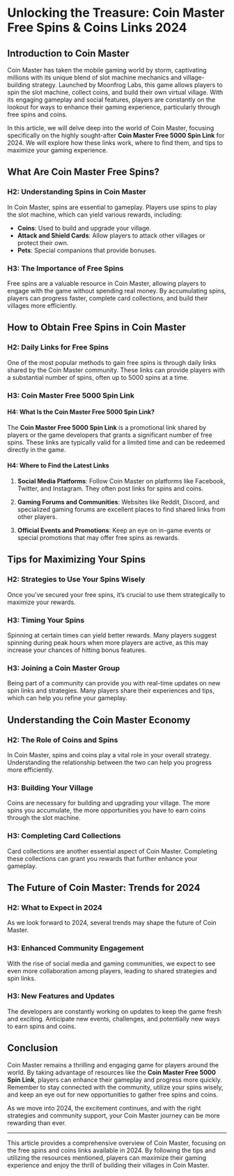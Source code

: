# Unlocking the Treasure: Coin Master Free Spins & Coins Links 2024

## Introduction to Coin Master

Coin Master has taken the mobile gaming world by storm, captivating millions with its unique blend of slot machine mechanics and village-building strategy. Launched by Moonfrog Labs, this game allows players to spin the slot machine, collect coins, and build their own virtual village. With its engaging gameplay and social features, players are constantly on the lookout for ways to enhance their gaming experience, particularly through free spins and coins.

In this article, we will delve deep into the world of Coin Master, focusing specifically on the highly sought-after **Coin Master Free 5000 Spin Link** for 2024. We will explore how these links work, where to find them, and tips to maximize your gaming experience. 

## What Are Coin Master Free Spins?

### H2: Understanding Spins in Coin Master

In Coin Master, spins are essential to gameplay. Players use spins to play the slot machine, which can yield various rewards, including:

- **Coins**: Used to build and upgrade your village.
- **Attack and Shield Cards**: Allow players to attack other villages or protect their own.
- **Pets**: Special companions that provide bonuses.

### H3: The Importance of Free Spins

Free spins are a valuable resource in Coin Master, allowing players to engage with the game without spending real money. By accumulating spins, players can progress faster, complete card collections, and build their villages more efficiently.

## How to Obtain Free Spins in Coin Master

### H2: Daily Links for Free Spins

One of the most popular methods to gain free spins is through daily links shared by the Coin Master community. These links can provide players with a substantial number of spins, often up to 5000 spins at a time.

### H3: Coin Master Free 5000 Spin Link

#### H4: What Is the Coin Master Free 5000 Spin Link?

The **Coin Master Free 5000 Spin Link** is a promotional link shared by players or the game developers that grants a significant number of free spins. These links are typically valid for a limited time and can be redeemed directly in the game.

#### H4: Where to Find the Latest Links

1. **Social Media Platforms**: Follow Coin Master on platforms like Facebook, Twitter, and Instagram. They often post links for spins and coins.
   
2. **Gaming Forums and Communities**: Websites like Reddit, Discord, and specialized gaming forums are excellent places to find shared links from other players.

3. **Official Events and Promotions**: Keep an eye on in-game events or special promotions that may offer free spins as rewards.

## Tips for Maximizing Your Spins

### H2: Strategies to Use Your Spins Wisely

Once you’ve secured your free spins, it’s crucial to use them strategically to maximize your rewards.

### H3: Timing Your Spins

Spinning at certain times can yield better rewards. Many players suggest spinning during peak hours when more players are active, as this may increase your chances of hitting bonus features.

### H3: Joining a Coin Master Group

Being part of a community can provide you with real-time updates on new spin links and strategies. Many players share their experiences and tips, which can help you refine your gameplay.

## Understanding the Coin Master Economy

### H2: The Role of Coins and Spins

In Coin Master, spins and coins play a vital role in your overall strategy. Understanding the relationship between the two can help you progress more efficiently.

### H3: Building Your Village

Coins are necessary for building and upgrading your village. The more spins you accumulate, the more opportunities you have to earn coins through the slot machine.

### H3: Completing Card Collections

Card collections are another essential aspect of Coin Master. Completing these collections can grant you rewards that further enhance your gameplay.

## The Future of Coin Master: Trends for 2024

### H2: What to Expect in 2024

As we look forward to 2024, several trends may shape the future of Coin Master.

### H3: Enhanced Community Engagement

With the rise of social media and gaming communities, we expect to see even more collaboration among players, leading to shared strategies and spin links.

### H3: New Features and Updates

The developers are constantly working on updates to keep the game fresh and exciting. Anticipate new events, challenges, and potentially new ways to earn spins and coins.

## Conclusion

Coin Master remains a thrilling and engaging game for players around the world. By taking advantage of resources like the **Coin Master Free 5000 Spin Link**, players can enhance their gameplay and progress more quickly. Remember to stay connected with the community, utilize your spins wisely, and keep an eye out for new opportunities to gather free spins and coins.

As we move into 2024, the excitement continues, and with the right strategies and community support, your Coin Master journey can be more rewarding than ever.

---

This article provides a comprehensive overview of Coin Master, focusing on the free spins and coins links available in 2024. By following the tips and utilizing the resources mentioned, players can maximize their gaming experience and enjoy the thrill of building their villages in Coin Master.
